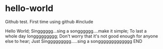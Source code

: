 # hello-world
Github test. First time using github
#include <iostream>
  
  Hello World;
  Singggggg...sing a songggggg....make it simple;
  To last a whole day longgggggggg;
  Don't worry that it's not good enough for anyone else to hear;
  Just Singgggggggg.....sing a songgggggggggggg
  END
  
